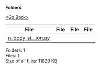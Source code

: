 **Folders**

[&lt;Go Back&gt;](../right.html)

<table><thead><tr class="header"><th><strong>File</strong></th><th><strong>File</strong></th><th><strong>File</strong></th><th><strong>File</strong></th></tr></thead><tbody><tr class="odd"><td><a href="n_body_simulation.py">n_body_si...ion.py</a> </td><td></td><td></td><td></td></tr></tbody></table>

Folders: 1  
Files: 1  
Size of all files: 11829 KB
